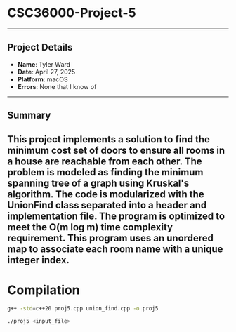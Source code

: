 # CSC36000-Project-5
---
## Project Details

- **Name**: Tyler Ward  
- **Date**: April 27, 2025  
- **Platform**: macOS 
- **Errors**: None that I know of

---

## Summary
 This project implements a solution to find the minimum cost set of doors to ensure all rooms in a house are reachable from each other. The problem is modeled as finding the minimum spanning tree of a graph using Kruskal's algorithm.
 The code is modularized with the UnionFind class separated into a header and implementation file.
 The program is optimized to meet the O(m log m) time complexity requirement.
 This program uses an unordered map to associate each room name with a unique integer index.
---

# Compilation
```bash
g++ -std=c++20 proj5.cpp union_find.cpp -o proj5

./proj5 <input_file>

```